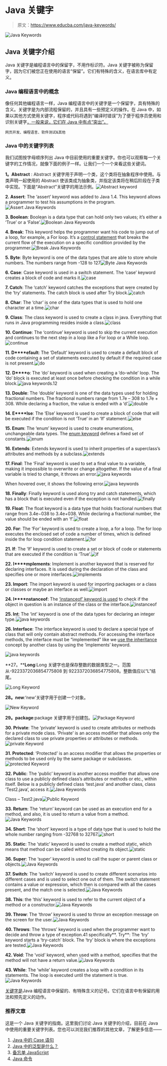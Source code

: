 # Java 关键字

> 原文：<https://www.educba.com/java-keywords/>

![Java Keywords](img/396e587ee75625039730ebbb94ce3c0f.png)



## Java 关键字介绍

Java 关键字是编程语言中的保留字，不用作标识符。Java 关键字被称为保留字，因为它们被您正在使用的语言“保留”。它们有特殊的含义，在语言库中有定义。

### Java 编程语言中的概念

像任何其他编程语言一样，Java 编程语言中的关键字是一个保留字，具有特殊的含义。关键字是为内部流程保留的，并且具有一些预定义的操作。在 Java 中，如果以其他方式使用关键字，程序或代码将遇到“编译时错误”为了便于程序员使用和识别关键字[，一般来说，它们在 Java 中有点“突出”。](https://www.educba.com/c-keywords/)

<small>网页开发、编程语言、软件测试&其他</small>

### Java 中的关键字列表

我们试图按字母顺序列出 Java 中目前使用的重要关键字。你也可以观察每一个关键字的工作情况，就像下面的例子一样。让我们一个一个来看这些关键词。

**1。Abstract** : Abstract 关键字用于声明一个类，这个类将在抽象程序中使用。与类声明一起使用的 Abstract 使该类成为抽象类，并指定该类将在稍后阶段在子类中实现。下面是“Abstract”关键字的用法示例。![Abstract keyword](img/a4b03af7fe9b9372cf0e23d1daa78f08.png)



**2\. Assert**: The ‘assert’ keyword was added to Java 1.4\. This keyword allows a programmer to test his assumptions in the program.![Assert Java Keywords](img/d865f2b5fbb020169a1f39cb69134a06.png)



**3\. Boolean**: Boolean is a data type that can hold only two values; it’s either a ‘True’ or a ‘False’.![Boolean Java Keywords](img/695ddcb7febfa061e9bddbae4f89555a.png)



**4\. Break**: This keyword helps the programmer want his code to jump out of a loop, for example, a For loop. It’s a [control statement](https://www.educba.com/control-statements-in-c/) that breaks the current flow of the execution on a specific condition provided by the programmer.![Break Java Keywords](img/24251afd9cf91926f0b575e9a7b5f472.png)



**5\. Byte**: Byte keyword is one of the data types that are able to store whole numbers. The numbers range from -128 to 127![Byte Java Keywords](img/6a336f9066066931a191b6c9837fb6de.png)



**6\. Case**: Case keyword is used in a switch statement. The ‘case’ keyword creates a block of code and marks it.![case](img/dbb6271a97df5c32c461519d0c460a4d.png)



**7\. Catch**: The ‘catch’ keyword catches the exceptions that were created by the ‘try’ statements. The catch block is used after Try block.![catch](img/7a647fa80a39f77f92469cd4c8004067.png)



**8\. Char**: The ‘char’ is one of the data types that is used to hold one character at a time.![char](img/63e54fbffbd6a9631be5017024d720eb.png)



**9\. Class**: The class keyword is used to create a class in java. Everything that runs in Java programming resides inside a class.![class](img/1494a858b7df6bc31f1150874851897c.png)



**10\. Continue**: The ‘continue’ keyword is used to skip the current execution and continues to the next step in a loop like a For loop or a While loop.![continue](img/e997981f91947503d939eacc49da71cf.png)



**11\. D****efault**: The ‘Default’ keyword is used to create a default block of code containing a set of statements executed by default if the required case is not present.![do](img/6eede7300c85de26d39a896d71f07581.png)



**12\. D****o**: The ‘do’ keyword is used when creating a ‘do-while’ loop. The ‘do’ block is executed at least once before checking the condition in a while block.![java keywords.12](img/2a8a0d17c79fb860ce24619ae0e521cc.png)



**13\. Double**: The ‘double’ keyword is one of the data types used for holding fractional numbers. The fractional numbers range from 1.7e – 308 to 1.7e + 308\. While declaring a fraction, the value is ended with a ‘d’.![double](img/564368fd9f3188e1a36d493e4dd7483b.png)



**14\. E****lse**: The ‘Else’ keyword is used to create a block of code that will be executed if the condition is not ‘True’ in an ‘If’ statement.![else](img/207498bcec7af6213dd8eb9a1b440b8a.png)



**15\. Enum**: The ‘enum’ keyword is used to create enumerations, unchangeable data types. The [enum keyword](https://www.educba.com/enum-in-c-sharp/) defines a fixed set of constants.![enum](img/3ff15bd16b44a11b6b7b2fdce2e75aba.png)



**16\. Extends**: Extends keyword is used to inherit properties of a superclass’s attributes and methods by a subclass.![extends](img/37002010df976d24d8538d1940d3d4d7.png)



**17\. Final**: The ‘Final’ keyword is used to set a final value to a variable, making it impossible to overwrite or change altogether. If the value of a final variable is tried to change, it throws an error.![java keywords](img/1504a734f69aba0ea4289a68f7cc0419.png)



When hovered over, it shows the following error.![java keywords](img/175d68bd4d621cb3476f01324f887d15.png)



**18\. Finally**: Finally keyword is used along try and catch statements, which has a block that is executed even if the exception is not handled.![finally](img/55aa0d178a0a95aaf4db35f96634bdc1.png)



**19\. Float**: The float keyword is a data type that holds fractional numbers that range from 3.4e−038 to 3.4e+038\. While declaring a fractional number, the value should be ended with an ‘f’.![float](img/754d9ed9310c7c959d27edb2f49dff91.png)



**20\. For**: The ‘For’ keyword is used to create a loop, a for a loop. The for loop executes the enclosed set of code a number of times, which is defined inside the for loop condition statement.![for](img/c31076e844ac1920b5ba5c55c5ccff03.png)



**21\. If**: The ‘If’ keyword is used to create a set or block of code or statements that are executed if the condition is ‘True’.![if](img/561130a7f1f6a683d77e47e0cff4e54c.png)



**22\. I****mplements**: Implement is another keyword that is reserved for declaring interfaces. It is used during the declaration of the class and specifies one or more interfaces.![implements](img/a3be9f05aa2854043cdfc112dd35f952.png)



**23\. Import**: The import keyword is used for importing packages or a class or classes or maybe an interface as well.![import](img/5e43bf446b6b36ef881e473d7d3d3d4b.png)



**24\. I****nstanceof**: The [‘instanceof’ keyword is used](https://www.educba.com/instanceof-in-java/) to check if the object in question is an instance of the class or the interface.![instanceof](img/70f9ff060754659ba3161183fe0965f9.png)



**25\. Int**: The ‘int’ keyword is one of the data types for declaring an integer type.![java keywords](img/95e60934e04ebf4993da75d8af356af6.png)



**26\. Interface**: The interface keyword is used to declare a special type of class that will only contain abstract methods. For accessing the interface methods, the interface must be “implemented” like we [use the inheritance](https://www.educba.com/inheritance-in-php/) concept by another class by using the ‘implements’ keyword.

![java keywords](img/d2d39dc1d6364e93ceb1c6ebb5896842.png)



**27。****Long**:Long 关键字也是保存整数的数据类型之一。范围从-9223372036854775808 到 9223372036854775808。整数值应以“L”结尾。

![Long Keyword](img/458e74754881001e49644e5b705db939.png)



**28。new**:‘new’关键字用于创建一个对象。

![New Keyword](img/db3c541e2a03c2879da760a1a1564389.png)



**29。package**:package 关键字用于创建包。![Package Keyword](img/3b4a283d730787a2fcd96d9e1311b689.png)



**30\. Private**: The ‘private’ keyword is used to create attributes or methods for a private mode class. ‘Private’ is an access modifier that allows only the declared class to use private properties or attributes or methods.![private Keyword](img/8c460aff567d7169ffda40e2b348c599.png)



**31\. Protected**: ‘Protected’ is an access modifier that allows the properties or methods to be used only by the same package or subclasses.![protected Keyword](img/2b6a820e74346a42eea39fff5e0f3578.png)



**32\. Public**: The ‘public’ keyword is another access modifier that allows one class to use a publicly defined class’s attributes or methods or etc., within itself.
Below is a publicly defined class ‘test.java’ and another class, class ‘Test2.java’, access it.![Java Keywords](img/d100b134087a0c51895bee2f02905abf.png)



Class – Test2.java![Public Keyword](img/9efd3e60eb676d95450ef42c4a88ea5b.png)



**33\. Return**: The ‘return’ keyword can be used as an execution end for a method, and also, it is used to return a value from a method.![Java Keywords](img/59083aae8d010d1aa5392d0c4fd4971d.png)



**34\. Short**: The ‘short’ keyword is a type of data type that is used to hold the whole number ranging from -32768 to 32767.![short](img/61cbe86978f7ac86414b0c45a454779f.png)



**35\. Static**: The ‘static’ keyword is used to create a method static, which means that method can be called without creating its object.![static](img/ea8ffbc69d9f26ccf01eac0db7499f3c.png)



**36\. Super**: The ‘super’ keyword is used to call the super or parent class or objects.![Java Keywords](img/ef66364502680705db34f5bb8a25647d.png)



**37\. Switch**: The ‘switch’ keyword is used to create different scenarios into different cases and is used to select one out of them. The switch statement contains a value or expression, which then is compared with all the cases present, and the match one is selected.![Java Keywords](img/3632e7f2a71e13fb7cba4d072d2edf70.png)



**38\. This**: the ‘this’ keyword is used to refer to the current object of a method or a constructor.![Java Keywords](img/ea9288149642a043bd8e7c6ea390c0d1.png)



**39\. Throw**: The ‘throw’ keyword is used to throw an exception message on the screen for the user.![Java Keywords](img/c037be884ff11587e6ff4d98053f4f8a.png)



**40\. Throws**: The ‘throws’ keyword is used when the programmer want to decide and throw a type of exception.41 specifically**. Try**: The ‘try’ keyword starts a ‘try-catch’ block. The ‘try’ block is where the exceptions are tested.![Java Keywords](img/59df9a6aab1805c4c4ce7c45d3ce2e8a.png)



**42\. Void**: The ‘void’ keyword, when used with a method, specifies that the method will not have a return value.![Java Keywords](img/93a8baf6f0c19f7ea8eee24f01d79e76.png)



**43\. While**: The ‘while’ keyword creates a loop with a condition in its statements. The loop is executed until the statement is true.![Java Keywords](img/65af8bc24f43d74baa92241778114134.png)



[关键字是](https://www.educba.com/php-keywords/)Java 编程语言中保留的、有特殊含义的记号。它们在语言中有保留的用法和预先定义的动作。

### 推荐文章

这是一个 Java 关键字的指南。这里我们讨论 Java 关键字的介绍，目前在 Java 中使用的重要关键字列表。您也可以浏览我们推荐的其他文章，了解更多信息——

1.  [Java 中的 Case 语句](https://www.educba.com/case-statement-in-java/)
2.  [Java 中的泛型是什么？](https://www.educba.com/what-is-generics-in-java/)
3.  [备忘单 JavaScript](https://www.educba.com/cheat-sheet-javascript/)
4.  [Java 命令](https://www.educba.com/java-commands/)





